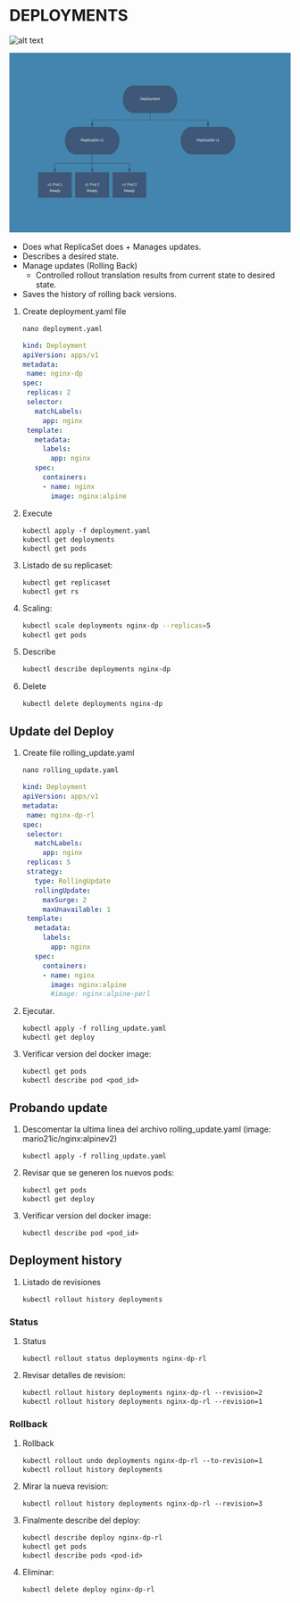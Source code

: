 # DEPLOYMENTS

![alt text](https://matthewpalmer.net/kubernetes-app-developer/articles/deployment-diagram-kubernetes.gif)

![alt text](../img/Deployments-Rolling-Update.webp)

- Does what ReplicaSet does + Manages updates.
- Describes a desired state.
- Manage updates (Rolling Back)
  - Controlled rollout translation results from current state to desired state.
- Saves the history of rolling back versions.

1. Create deployment.yaml file

    ```console
    nano deployment.yaml
    ```

    ```yaml
    kind: Deployment
    apiVersion: apps/v1
    metadata:
     name: nginx-dp
    spec:
     replicas: 2
     selector:
       matchLabels:
         app: nginx
     template:
       metadata:
         labels:
           app: nginx
       spec:
         containers:
         - name: nginx
           image: nginx:alpine
    ```

2. Execute

    ```console
    kubectl apply -f deployment.yaml
    kubectl get deployments
    kubectl get pods
    ```

3. Listado de su replicaset:

    ```console
    kubectl get replicaset
    kubectl get rs
    ```

4. Scaling:

    ```bash
    kubectl scale deployments nginx-dp --replicas=5
    kubectl get pods
    ```

5. Describe

    ```bash
    kubectl describe deployments nginx-dp
    ```

6. Delete

    ```console
    kubectl delete deployments nginx-dp
    ```

## Update del Deploy

1. Create file rolling_update.yaml

    ```console
    nano rolling_update.yaml
    ```

    ```yaml
    kind: Deployment
    apiVersion: apps/v1
    metadata:
     name: nginx-dp-rl
    spec:
     selector:
       matchLabels:
         app: nginx
     replicas: 5
     strategy:
       type: RollingUpdate
       rollingUpdate:
         maxSurge: 2
         maxUnavailable: 1
     template:
       metadata:
         labels:
           app: nginx
       spec:
         containers:
         - name: nginx
           image: nginx:alpine
           #image: nginx:alpine-perl
    ```

2. Ejecutar.

    ```console
    kubectl apply -f rolling_update.yaml
    kubectl get deploy
    ```

3. Verificar version del docker image:

    ```console
    kubectl get pods
    kubectl describe pod <pod_id>
    ```

## Probando update

1. Descomentar la ultima linea del archivo rolling_update.yaml (image: mario21ic/nginx:alpinev2)

    ```console
    kubectl apply -f rolling_update.yaml 
    ```

2. Revisar que se generen los nuevos pods:

    ```console
    kubectl get pods
    kubectl get deploy
    ```

3. Verificar version del docker image:

    ```console
    kubectl describe pod <pod_id>
    ```

## Deployment history

1. Listado de revisiones

    ```console
    kubectl rollout history deployments
    ```

### Status

1. Status

    ```console
    kubectl rollout status deployments nginx-dp-rl
    ```

2. Revisar detalles de revision:

    ```console
    kubectl rollout history deployments nginx-dp-rl --revision=2
    kubectl rollout history deployments nginx-dp-rl --revision=1
    ```

### Rollback

1. Rollback

    ```console
    kubectl rollout undo deployments nginx-dp-rl --to-revision=1
    kubectl rollout history deployments
    ```

2. Mirar la nueva revision:

    ```console
    kubectl rollout history deployments nginx-dp-rl --revision=3
    ```

3. Finalmente describe del deploy:

    ```console
    kubectl describe deploy nginx-dp-rl
    kubectl get pods
    kubectl describe pods <pod-id>
    ```

4. Eliminar:

    ```console
    kubectl delete deploy nginx-dp-rl
    ```
